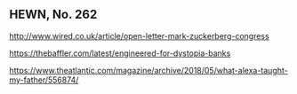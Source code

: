 ## HEWN, No. 262

http://www.wired.co.uk/article/open-letter-mark-zuckerberg-congress

https://thebaffler.com/latest/engineered-for-dystopia-banks

https://www.theatlantic.com/magazine/archive/2018/05/what-alexa-taught-my-father/556874/
